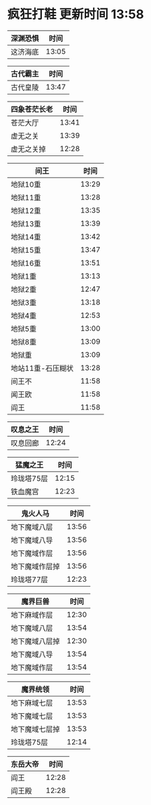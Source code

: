 # 疯狂打鞋 更新时间 13:58

| 深渊恐惧   | 时间    |
|--------|-------|
| 这济海底 | 13:05 |

| 古代霸主   | 时间    |
|--------|-------|
| 古代皇陵 | 13:47 |

| 四象苍茫长老   | 时间    |
|--------|-------|
| 苍茫大厅 | 13:41 |
| 虚无之关 | 13:39 |
| 虚无之关掉 | 12:28 |

| 间王   | 时间    |
|--------|-------|
| 地狱10重 | 13:29 |
| 地狱11重 | 13:28 |
| 地狱12重 | 13:35 |
| 地狱13重 | 13:39 |
| 地狱14重 | 13:42 |
| 地狱15重 | 13:47 |
| 地狱16重 | 13:51 |
| 地狱1重 | 13:13 |
| 地狱2重 | 12:47 |
| 地狱3重 | 13:18 |
| 地狱4重 | 12:53 |
| 地狱5重 | 13:00 |
| 地狱8重 | 13:09 |
| 地狱重 | 13:09 |
| 地站11重-石压糊状 | 13:28 |
| 间王不 | 11:58 |
| 闻王欧 | 11:58 |
| 阎王 | 11:58 |

| 叹息之王   | 时间    |
|--------|-------|
| 叹息回廊 | 12:24 |

| 猛魔之王   | 时间    |
|--------|-------|
| 玲珑塔75层 | 12:15 |
| 铁血魔宫 | 12:23 |

| 鬼火人马   | 时间    |
|--------|-------|
| 地下魔域八层 | 13:56 |
| 地下魔域八导 | 13:56 |
| 地下魔域作层 | 13:56 |
| 地下魔域作层掉 | 13:56 |
| 玲珑塔77层 | 12:23 |

| 魔界巨兽   | 时间    |
|--------|-------|
| 地下麻域作层 | 12:30 |
| 地下魔域八层 | 13:54 |
| 地下魔域八层掉 | 12:30 |
| 地下魔域八导 | 13:54 |
| 地下魔域作层 | 13:54 |

| 魔界统领   | 时间    |
|--------|-------|
| 地下麻域七层 | 13:53 |
| 地下魔域七层 | 13:53 |
| 地下魔域七层掉 | 13:53 |
| 玲珑塔75层 | 12:14 |

| 东岳大帝   | 时间    |
|--------|-------|
| 阎王 | 12:28 |
| 阎王殿 | 12:28 |